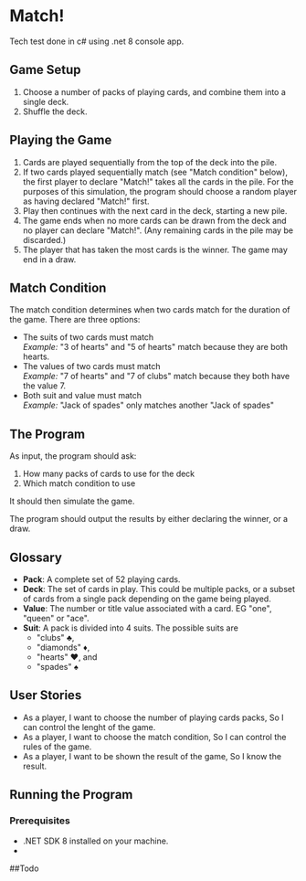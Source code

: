 # Match!
Tech test done in c# using .net 8 console app.

## Game Setup
1. Choose a number of packs of playing cards, and combine them into a single deck.
2. Shuffle the deck.

## Playing the Game
1. Cards are played sequentially from the top of the deck into the pile.
2. If two cards played sequentially match (see "Match condition" below), the first player to declare "Match!" takes all the cards in the pile. For the purposes of this simulation, the program should choose a random player as having declared "Match!" first.
3. Play then continues with the next card in the deck, starting a new pile. 
4. The game ends when no more cards can be drawn from the deck and no player can declare "Match!". (Any remaining cards in the pile may be discarded.)
5. The player that has taken the most cards is the winner. The game may end in a draw.

## Match Condition
The match condition determines when two cards match for the duration of the game. There are three options:
- The suits of two cards must match  
  *Example:* "3 of hearts" and "5 of hearts" match because they are both hearts.
- The values of two cards must match  
  *Example:* "7 of hearts" and "7 of clubs" match because they both have the value 7.
- Both suit and value must match  
  *Example:* "Jack of spades" only matches another "Jack of spades"

## The Program
As input, the program should ask:
1. How many packs of cards to use for the deck
2. Which match condition to use

It should then simulate the game.

The program should output the results by either declaring the winner, or a draw.

## Glossary
- **Pack**: A complete set of 52 playing cards.
- **Deck**: The set of cards in play. This could be multiple packs, or a subset of cards from a single pack depending on the game being played.
- **Value**: The number or title value associated with a card. EG "one", "queen" or "ace".
- **Suit**: A pack is divided into 4 suits. The possible suits are
  - "clubs" ♣️,
  - "diamonds" ♦️,
  - "hearts" ♥️, and
  - "spades" ♠️

## User Stories
- As a player, I want to choose the number of playing cards packs, So I can control the lenght of the game.
- As a player, I want to choose the match condition, So I can control the rules of the game.
- As a player, I want to be shown the result of the game, So I know the result.

## Running the Program

### Prerequisites

- .NET SDK 8 installed on your machine.
- 
##Todo
